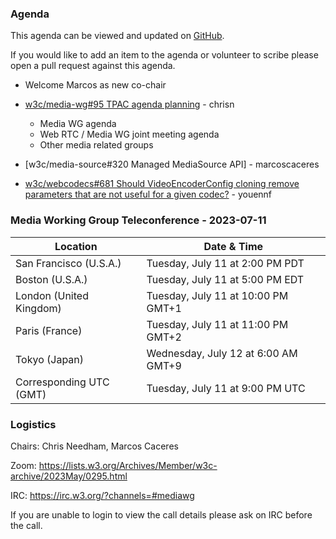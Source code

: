 ### Agenda

This agenda can be viewed and updated on [GitHub](https://github.com/w3c/media-wg/blob/main/meetings/2023-07-11-Media_Working_Group_Teleconference-agenda.md).

If you would like to add an item to the agenda or volunteer to scribe please open a pull request against this agenda.

* Welcome Marcos as new co-chair

* [w3c/media-wg#95 TPAC agenda planning](https://github.com/w3c/media-wg/issues/95) - chrisn

  * Media WG agenda
  * Web RTC / Media WG joint meeting agenda
  * Other media related groups

* [w3c/media-source#320 Managed MediaSource API] - marcoscaceres

* [w3c/webcodecs#681 Should VideoEncoderConfig cloning remove parameters that are not useful for a given codec?](https://github.com/w3c/webcodecs/issues/681) - youennf

### Media Working Group Teleconference - 2023-07-11

| Location | Date & Time |
| -------- | ----------- |
| San Francisco (U.S.A.) | Tuesday, July 11 at 2:00 PM PDT |
| Boston (U.S.A.) | Tuesday, July 11 at 5:00 PM EDT |
| London (United Kingdom) | Tuesday, July 11 at 10:00 PM GMT+1 |
| Paris (France) | Tuesday, July 11 at 11:00 PM GMT+2 |
| Tokyo (Japan) | Wednesday, July 12 at 6:00 AM GMT+9 |
| Corresponding UTC (GMT) | Tuesday, July 11 at 9:00 PM UTC |

### Logistics

Chairs: Chris Needham, Marcos Caceres

Zoom: https://lists.w3.org/Archives/Member/w3c-archive/2023May/0295.html

IRC: https://irc.w3.org/?channels=#mediawg

If you are unable to login to view the call details please ask on IRC before the call.
